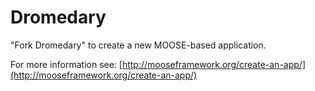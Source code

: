 Dromedary
=====

"Fork Dromedary" to create a new MOOSE-based application.

For more information see: [http://mooseframework.org/create-an-app/](http://mooseframework.org/create-an-app/)
